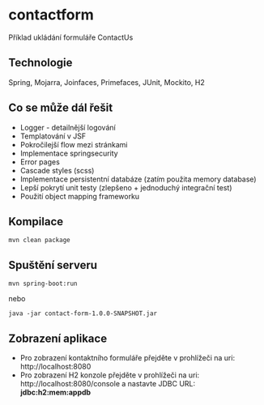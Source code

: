# contactform

Příklad ukládání formuláře ContactUs

## Technologie
Spring, Mojarra, Joinfaces, Primefaces, JUnit, Mockito, H2

## Co se může dál řešit
- Logger - detailnější logování
- Templatování v JSF
- Pokročilejší flow mezi stránkami
- Implementace springsecurity
- Error pages
- Cascade styles (scss)
- Implementace persistentní databáze (zatím použita memory database)
- Lepší pokrytí unit testy (zlepšeno + jednoduchý integrační test)
- Použití object mapping frameworku

## Kompilace
```
mvn clean package
```

## Spuštění serveru
```
mvn spring-boot:run
```
nebo
```
java -jar contact-form-1.0.0-SNAPSHOT.jar
```


## Zobrazení aplikace
- Pro zobrazení kontaktního formuláře přejděte v prohlížeči na uri: http://localhost:8080
- Pro zobrazení H2 konzole přejděte v prohlížeči na uri: http://localhost:8080/console a nastavte JDBC URL: **jdbc:h2:mem:appdb**
